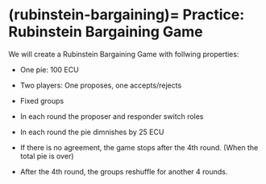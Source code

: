 (rubinstein-bargaining)=
Practice: Rubinstein Bargaining Game
=====================================

We will create a Rubinstein Bargaining Game with follwing properties:

* One pie: 100 ECU
* Two players: One proposes, one accepts/rejects
* Fixed groups
* In each round the proposer and responder switch roles
* In each round the pie dimnishes by 25 ECU 
* If there is no agreement, the game stops after the 4th round. (When the total pie is over)

* After the 4th round, the groups reshuffle for another 4 rounds.

